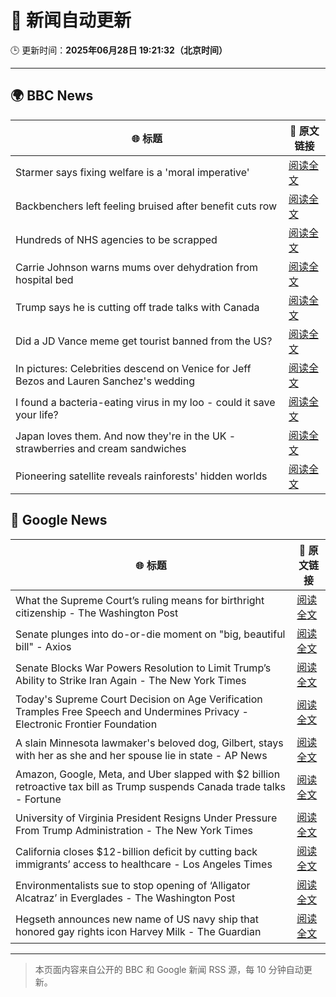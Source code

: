 # 🧠 新闻自动更新

🕒 更新时间：**2025年06月28日 19:21:32（北京时间）**

---

## 🌍 BBC News

| 🌐 标题 | 🔗 原文链接 |
|--------|-------------|
| Starmer says fixing welfare is a 'moral imperative' | [阅读全文](https://www.bbc.com/news/articles/c20wxq3q1x3o) |
| Backbenchers left feeling bruised after benefit cuts row | [阅读全文](https://www.bbc.com/news/articles/cd78vz9q3g5o) |
| Hundreds of NHS agencies to be scrapped | [阅读全文](https://www.bbc.com/news/articles/c3w4xl8gyyqo) |
| Carrie Johnson warns mums over dehydration from hospital bed | [阅读全文](https://www.bbc.com/news/articles/c4gd31g56d3o) |
| Trump says he is cutting off trade talks with Canada | [阅读全文](https://www.bbc.com/news/articles/ckg629n7wzvo) |
| Did a JD Vance meme get tourist banned from the US? | [阅读全文](https://www.bbc.com/news/videos/c5y2l9nn7y1o) |
| In pictures: Celebrities descend on Venice for Jeff Bezos and Lauren Sanchez's wedding | [阅读全文](https://www.bbc.com/news/articles/cdx5g4vjz07o) |
| I found a bacteria-eating virus in my loo - could it save your life? | [阅读全文](https://www.bbc.com/news/articles/czryvm3nlvdo) |
| Japan loves them. And now they're in the UK - strawberries and cream sandwiches | [阅读全文](https://www.bbc.com/news/articles/c75rdryk63lo) |
| Pioneering satellite reveals rainforests' hidden worlds | [阅读全文](https://www.bbc.co.uk/news/resources/idt-d7353b50-0fea-46ba-8495-ae9e25192cfe) |

## 📰 Google News

| 🌐 标题 | 🔗 原文链接 |
|--------|-------------|
| What the Supreme Court’s ruling means for birthright citizenship - The Washington Post | [阅读全文](https://news.google.com/rss/articles/CBMiswFBVV95cUxQSW1fZU03bWlRM0RpU2kwR3V6b3JBNmNvSFJ5YTM1ZWUxLW1VTTc3U25pSkFRV0REV0FKLXlyWnVxdUtjUWhaQ2VwVGNYSTM3Mk0wYXpHUU82eTIwMDhoanIxbk4xWHNjUWpPRE94ZHFtMkpSY3RPR0xDMDZPLVl4a0lvS19FVHRObVg4QlNQX256SHYyTll3OGtDNzNIQk1ibVEwb1RoakhPSVpYTEswdW1sNA?oc=5) |
| Senate plunges into do-or-die moment on "big, beautiful bill" - Axios | [阅读全文](https://news.google.com/rss/articles/CBMickFVX3lxTFB0UWhaVWpQZFRMVlJqVHVCeWV4bFFtUVQwaXBGTGN5b21CUXVGcWlDbGxLdGFWR0xlTjY1eGNMRlM5YU5vT2FLYkE1cHd3alVVLWdKM1VpOU5XOUdFRFFqRlU5aDhxQk9CaXdyRF9qSDVoUQ?oc=5) |
| Senate Blocks War Powers Resolution to Limit Trump’s Ability to Strike Iran Again - The New York Times | [阅读全文](https://news.google.com/rss/articles/CBMihwFBVV95cUxQQzZscEtPWnV5eVVIY1BsdUsxWlhsNmZiem9XSDU0SWhhRXM3S2w1VUY1bHMwU3NmQXJMbTV3T2szYl80Zmo5MTNvQllBZWYxX0d4ZnFUYVQ3WEdwaHFNbk45ZUEyak5SWGExaGhNd1kxOFo5UVc2d2xuX1FQR25tMFdCanh5a0U?oc=5) |
| Today's Supreme Court Decision on Age Verification Tramples Free Speech and Undermines Privacy - Electronic Frontier Foundation | [阅读全文](https://news.google.com/rss/articles/CBMivAFBVV95cUxNWkdFQlVBdWZ2WXVjbVNnOThKT3FjRlBQN1p1LWwycVhlcUIyWk43WjlZRmtoWFVvTUxYZ29lZ19CaFgtNlpCdWgtblM2WDFpWUxRUWViT191NGhKRnMtcklRSVE0WmtqVVVWMVo3MS1KQXlFTjFYR1puQ0ZhZWJQOTRjcDRTV192NXJaLWZjcWY1NDBvVkdmaEJzXzlfa0JrUVpJTl9tNkhpQ1habGlKOFpsZHBSRng2UDd2dw?oc=5) |
| A slain Minnesota lawmaker's beloved dog, Gilbert, stays with her as she and her spouse lie in state - AP News | [阅读全文](https://news.google.com/rss/articles/CBMinAFBVV95cUxQU3JlZXZCRmhpOF8zdjgxNXpqMW1sQzNENUFndEJuY250RUViRDdkS2tRMVlXOXZuOGNFdjFJUkxrRGpURWdlazZIWmNCMm9KSmVjSXZreU00R3ZXNndRWWhQTWxvLTV6bDJISkVjV0NieUdJR2VaTUJaNXRkcThTVi1Uc2wxTGRCMnB2MkJsQ3pvcDVzWDVldWZ3bzM?oc=5) |
| Amazon, Google, Meta, and Uber slapped with $2 billion retroactive tax bill as Trump suspends Canada trade talks - Fortune | [阅读全文](https://news.google.com/rss/articles/CBMikAFBVV95cUxNU0dDQWUyTTB5Y196QVdlNlJWVjMtY1Zxc0xmdlB6dEozVl9lTTlTVEd6eHVkT3lucFZ6dm10ZWZNT1VIaHhDSUEzd0ZabkYzNTI1VDA5R1RVV293UWx2cklLM09GemdhZXdCWnlGT2Q5c1BYbXN6NHNkZk9DbWwzUU9oUXFhYlhiNWVuM1Y1ZUI?oc=5) |
| University of Virginia President Resigns Under Pressure From Trump Administration - The New York Times | [阅读全文](https://news.google.com/rss/articles/CBMikgFBVV95cUxQX2VQNS15R1RRZ0RtQy1FTzRyRjZsVXFLS0NTeTROWnNsOHJ3S1loS2ZFWXgxX0lLem1LOU9ydGdOUGRjT3dUbTQtN0pjQUJnRExITmZTUW84NWt6aThuWWdEd0JJYzFycTBvVDNzc1E4aGFQelNXVXBYYzJpU1ZmcXp4b1Nlc0tsMUJnbXJOX1VVZw?oc=5) |
| California closes $12-billion deficit by cutting back immigrants’ access to healthcare - Los Angeles Times | [阅读全文](https://news.google.com/rss/articles/CBMizAFBVV95cUxQOHBOT3RaZFJKQVRjTmdEVndZUFBPU0t5OFdmcmptTzBQaDhlekZKY2V2bWd0c0psaFV4bXlEYmJmU21rbnNvaWR4eURGOEpOOWptSDFTeHFnZG1CN0FPSF9saVhHS3kxTHJ4T0wtUnZ0bkw2Umk3VU9IU3g5RXBUS0pSYjBNNDFxblJYTURfdkpTRE5PUUlkcDFlSktKRmJXTS02M1FxUl9IU1QzOXlzbXRENHdBSmRELWp5SktTX1RXR01VWW80MzZoYm0?oc=5) |
| Environmentalists sue to stop opening of ‘Alligator Alcatraz’ in Everglades - The Washington Post | [阅读全文](https://news.google.com/rss/articles/CBMivgFBVV95cUxOdnpEWjM5aVYzb1k0WXZpcnZCZUhUbnBaSGNiQXNGaURDbHZVTGlxWE0xZFNxTHd1dS1iNjFxb2FpbVpQZVExLTJpc01hZG9rM0FpdjMwNTdlNXNsRUxuVVRLR3MzTTdNd1BkV1pDalA3QjhPNVJucVRTM2ZrdUEwUmFUellyOU52cVVGUDFzN0xQM3BoZDRJcnFQbDhWa05HN3BtNXBpYlRRcWd2SHpRUTlESHpSN2xybVVCRzZn?oc=5) |
| Hegseth announces new name of US navy ship that honored gay rights icon Harvey Milk - The Guardian | [阅读全文](https://news.google.com/rss/articles/CBMilwFBVV95cUxNN2N5aFFSQThyOHBTWWh6V2RFVDllUXZkQzhYcTB1d09KVjJZbEFXNmxoc3FVazYwV3h0dTBlUXBITnZ0RWpzNzZJQVF2cG5GNWIyMU53YUFTSjdxWUl4RGdmTnpPVjBKWElkbHVjMGRBbEFWMjFvT0pyNUNGQVBSZVlyY1pUbEpGS3NtZEtXOTdVcXNfU3RN?oc=5) |

---
> 本页面内容来自公开的 BBC 和 Google 新闻 RSS 源，每 10 分钟自动更新。